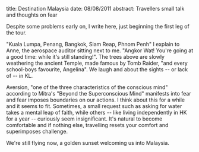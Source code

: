 title: Destination Malaysia
date: 08/08/2011
abstract: Travellers small talk and thoughts on fear

Despite some problems early on, I write here, just beginning the first leg of
the tour.

"Kuala Lumpa, Penang, Bangkok, Siam Reap, Phnom Penh" I explain to Anne, the
aerospace auditor sitting next to me. "Angkor Wat! You're going at a good time:
while it's still standing!". The trees above are slowly weathering the ancient
Temple, made famous by Tomb Raider, "and every school-boys favourite, Angelina".
We laugh and about the sights -- or lack of -- in KL.

Aversion, "one of the three characteristics of the conscious mind" according to
Mitra's "Beyond the Superconscious Mind" manifests into fear and fear imposes
boundaries on our actions. I think about this for a while and it seems to fit.
Sometimes, a small request such as asking for water takes a mental leap of
faith, while others -- like living independently in HK for a year -- curiously
seem insignificant. It's natural to become comfortable and if nothing else,
travelling resets your comfort and superimposes challenge.

We're still flying now, a golden sunset welcoming us into Malaysia.
